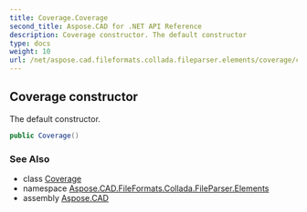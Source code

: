 ```yaml
---
title: Coverage.Coverage
second_title: Aspose.CAD for .NET API Reference
description: Coverage constructor. The default constructor
type: docs
weight: 10
url: /net/aspose.cad.fileformats.collada.fileparser.elements/coverage/coverage/
---
```

## Coverage constructor

The default constructor.

```csharp
public Coverage()
```

### See Also

* class [Coverage](../)
* namespace [Aspose.CAD.FileFormats.Collada.FileParser.Elements](../../coverage/)
* assembly [Aspose.CAD](../../../)



